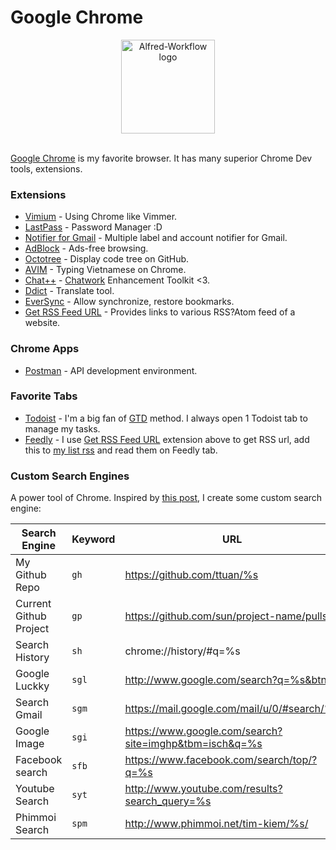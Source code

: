 # Google Chrome

<div align="center">
  <img src="https://www.google.com/intl/vi_vn/chrome/static/images/chrome-logo.svg" alt="Alfred-Workflow logo" height="150">
</div>

<br>

[Google Chrome](https://www.google.com/intl/en/chrome) is my favorite browser. It has many superior Chrome Dev tools, extensions.

### Extensions
* [Vimium](https://chrome.google.com/webstore/detail/vimium/dbepggeogbaibhgnhhndojpepiihcmeb) - Using Chrome like Vimmer.
* [LastPass](https://chrome.google.com/webstore/detail/lastpass-free-password-ma/hdokiejnpimakedhajhdlcegeplioahd?hl=vi) - Password Manager :D
* [Notifier for Gmail](https://chrome.google.com/webstore/detail/notifier-for-gmail/dcjichoefijpinlfnjghokpkojhlhkgl) - Multiple label and account notifier for Gmail.
* [AdBlock](https://chrome.google.com/webstore/detail/adblock/gighmmpiobklfepjocnamgkkbiglidom?hl=vi) - Ads-free browsing.
* [Octotree](https://chrome.google.com/webstore/detail/octotree/bkhaagjahfmjljalopjnoealnfndnagc?hl=vi) - Display code tree on GitHub.
* [AVIM](https://chrome.google.com/webstore/detail/avim-vietnamese-input-met/opgbbffpdglhkpglnlkiclakjlpiedoh?hl=vi) - Typing Vietnamese on Chrome.
* [Chat++](https://chrome.google.com/webstore/detail/chat%20%20-for-chatwork/amhfnpimdfcdcpnchjionbddjjbmofnl) - [Chatwork](http://chatwork.com) Enhancement Toolkit <3.
* [Ddict](https://chrome.google.com/webstore/detail/ddict-translate-translato/bpggmmljdiliancllaapiggllnkbjocb?hl=vi) - Translate tool.
* [EverSync](https://chrome.google.com/webstore/detail/eversync-sync-bookmarks-b/iohcojnlgnfbmjfjfkbhahhmppcggdog?hl=vi) - Allow synchronize, restore bookmarks.
* [Get RSS Feed URL](https://chrome.google.com/webstore/detail/get-rss-feed-url/kfghpdldaipanmkhfpdcjglncmilendn) - Provides links to various RSS?Atom feed of a website.

### Chrome Apps
* [Postman](https://www.getpostman.com/) - API development environment.

### Favorite Tabs
* [Todoist](https://todoist.com/app) - I'm a big fan of [GTD](https://gettingthingsdone.com/five-steps/) method. I always open 1 Todoist tab to manage my tasks.
* [Feedly](http://feedly.com) - I use  [Get RSS Feed URL](https://chrome.google.com/webstore/detail/get-rss-feed-url/kfghpdldaipanmkhfpdcjglncmilendn) extension above to get RSS url, add this to [my list rss](https://github.com/ttuan/my-mac-os/tree/master/Reeder) and read them on Feedly tab.

### Custom Search Engines
A power tool of Chrome. Inspired by [this post](https://thoughtbot.com/blog/make-the-most-of-your-browser-s-address-bar), I create some custom search engine:

| Search Engine  | Keyword  | URL  |
|---|---|---|
| My Github Repo  | `gh`  | https://github.com/ttuan/%s  |
| Current Github Project  | `gp`  | https://github.com/sun/project-name/pulls  |
| Search History  | `sh`  | chrome://history/#q=%s  |
| Google Luckky  | `sgl`  | http://www.google.com/search?q=%s&btnI  |
| Search Gmail | `sgm` | https://mail.google.com/mail/u/0/#search/%s |
| Google Image | `sgi` |  https://www.google.com/search?site=imghp&tbm=isch&q=%s |
| Facebook search | `sfb` | https://www.facebook.com/search/top/?q=%s |
| Youtube Search | `syt` | http://www.youtube.com/results?search_query=%s |
| Phimmoi Search | `spm` | http://www.phimmoi.net/tim-kiem/%s/ |

